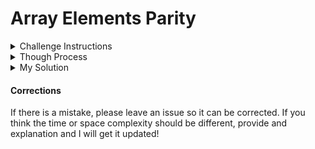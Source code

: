 # Array Elements Parity
<details>
<summary>Challenge Instructions</summary>
<br>
In this Kata, you will be given an array of integers whose elements have both a negative and a positive value, except for one integer that is either only negative or only positive. Your task will be to find that integer.

Examples:

[1, -1, 2, -2, 3] => 3

3 has no matching negative appearance

[-3, 1, 2, 3, -1, -4, -2] => -4

-4 has no matching positive appearance

[1, -1, 2, -2, 3, 3] => 3

(the only-positive or only-negative integer may appear more than once)

Good luck!
Creator: KenKamau on Code Wars
</details>

<details>
<summary>Though Process</summary>
<br>

Originally, I thought the easiest solution would be to use reduce via addition all the elements of the array. I thought this would leave us with the target integer. This works so long as the target integer is not repeated multiple times. For example:

[1, -1, 2, -2, 3] => 3


```js
let arr = [1, -1, 2, -2, 3];

function solve(arr){
    return arr.reduce((a, b) => a + b)
}
// returns 3 answer is 3
```

[1, -1, 2, -2, 3, 3] => 3

```js
let arr = [1, -1, 2, -2, 3, 3];

function solve(arr){
    return arr.reduce((a, b) => a + b)
}
// returns 6, answer is 3
```

The first option works becuase 3 is only include once. When it is repeated, this algorithm false. One option would be to remove all duplicates before reducing.


[1, -1, 2, -2, 3, 3] => 3

```js
let arr = [1, -1, 2, -2, 3, 3];

function solve(arr){
    arr.sort((a, b) => a - b)
    console.log(arr);
    for(let i = 0; i < arr.length; i++){
        if(arr[i] === arr[i+1]){
            arr.splice(i, 1);
            i -= 1
        }
    }
    return arr.reduce((a, b) => a + b)
}
// returns 3 answer is 3
```

I think this is a good option.
- Readability = High
- Time Complexity = O(nlog(n))
- Space Complexity = 0(n)

*time complexity composed from sort = O(nlog(n)), sibling for loop = 0(n). Combined = O(nlog(n))(n) or O(2nlog(n)) we can then drop the coefficient and are left with O(nlog(n))*

</details>

<details>
<summary>My Solution</summary>
<br>

```js
function solve(arr){
    arr.sort((a, b) => a - b);
    for(let i = 0; i < (arr.length)/2; i++){
        if(-1*(arr[i]) !== arr[arr.length-(i+1)]){
            if(-1*(arr[i+1]) !== arr[arr.length-(i+1)]){
                return arr[arr.length - (i+1)];
            }else{
                return arr[i];
            }
        }
    }
    
};
```

Node runs on V8 so the built-in array sort method runs of a merg-sort algorithm with a O(nlog(n)) time. We then have another sibling for loop with time of 0(n/2). This for loop time condenses to 0(n) since coefficients are removed. Then combined with the sort algorithm we get O(nlog(n))*n or O(2nlog(n)) which we can once again remove the coefficient leaving us wiht O(nlog(n)). This is the same time complexity as the remove duplicates solution so it looks like either are equally valid.
</details>

#### Corrections
If there is a mistake, please leave an issue so it can be corrected. If you think the time or space complexity should be different, provide and explanation and I will get it updated!
